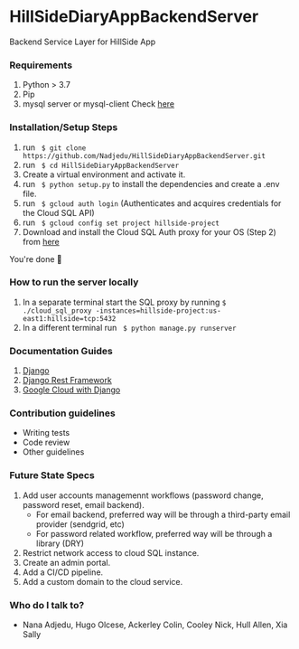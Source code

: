 # HillSideDiaryAppBackendServer
Backend Service Layer for HillSide App

### Requirements
1. Python > 3.7 
2. Pip
3. mysql server or mysql-client Check [here](https://pypi.org/project/mysqlclient/)

### Installation/Setup Steps 

1. run ` $ git clone https://github.com/Nadjedu/HillSideDiaryAppBackendServer.git`
2. run ` $ cd HillSideDiaryAppBackendServer`
3. Create a virtual environment and activate it.
4. run ` $ python setup.py` to install the dependencies and create a .env file.
5. run ` $ gcloud auth login` (Authenticates and acquires credentials for the Cloud SQL API)
6. run ` $ gcloud config set project hillside-project`
7. Download and install the Cloud SQL Auth proxy for your OS (Step 2) from [here](https://cloud.google.com/python/django/appengine#connect_sql_locally)

You're done :tada:

### How to run the server locally
1. In a separate terminal start the SQL proxy by running `$ ./cloud_sql_proxy -instances=hillside-project:us-east1:hillside=tcp:5432`
2. In a different terminal run ` $ python manage.py runserver`

### Documentation Guides
1. [Django](https://www.djangoproject.com/)
2. [Django Rest Framework](https://www.django-rest-framework.org/)
3. [Google Cloud with Django](https://cloud.google.com/python/django/appengine)

### Contribution guidelines ###
* Writing tests
* Code review
* Other guidelines

### Future State Specs ###
1. Add user accounts managemennt workflows (password change, password reset, email backend).
   * For email backend, preferred way will be through a third-party email provider (sendgrid, etc)
   * For password related workflow, preferred way will be through a library (DRY)
2. Restrict network access to cloud SQL instance.
3. Create an admin portal.
4. Add a CI/CD pipeline.
5. Add a custom domain to the cloud service.

### Who do I talk to? ###

* Nana Adjedu, Hugo Olcese, Ackerley Colin, Cooley Nick, Hull Allen, Xia Sally
 
